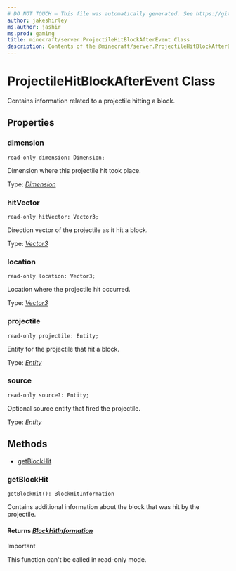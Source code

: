 ```yaml
---
# DO NOT TOUCH — This file was automatically generated. See https://github.com/mojang/minecraftapidocsgenerator to modify descriptions, examples, etc.
author: jakeshirley
ms.author: jashir
ms.prod: gaming
title: minecraft/server.ProjectileHitBlockAfterEvent Class
description: Contents of the @minecraft/server.ProjectileHitBlockAfterEvent class.
---
```

# ProjectileHitBlockAfterEvent Class

Contains information related to a projectile hitting a block.

## Properties

### **dimension**
`read-only dimension: Dimension;`

Dimension where this projectile hit took place.

Type: [*Dimension*](Dimension.md)

### **hitVector**
`read-only hitVector: Vector3;`

Direction vector of the projectile as it hit a block.

Type: [*Vector3*](Vector3.md)

### **location**
`read-only location: Vector3;`

Location where the projectile hit occurred.

Type: [*Vector3*](Vector3.md)

### **projectile**
`read-only projectile: Entity;`

Entity for the projectile that hit a block.

Type: [*Entity*](Entity.md)

### **source**
`read-only source?: Entity;`

Optional source entity that fired the projectile.

Type: [*Entity*](Entity.md)

## Methods
- [getBlockHit](#getblockhit)

### **getBlockHit**
`
getBlockHit(): BlockHitInformation
`

Contains additional information about the block that was hit by the projectile.

#### **Returns** [*BlockHitInformation*](BlockHitInformation.md)

> [!IMPORTANT]
> This function can't be called in read-only mode.
